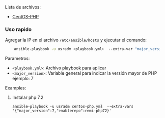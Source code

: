 
Lista de archivos:

* [CentOS-PHP](ansible/centos-php.yml)


### Uso rapido

Agregar la IP en el archivo `/etc/ansible/hosts` y ejecutar el comando:
```bash
    ansible-playbook -u usradm <playbook.yml>  --extra-var "major_version=<major_version>"
```

Parametros:
* `<playbook.yml>`: Archivo playbook para aplicar
* `<major_version>`: Variable general para indicar la versión mayor de PHP ejemplo: 7



Examples:

1. Instalar php 7.2

	`ansible-playbook -u usradm centos-php.yml  --extra-vars '{"major_version":7,"enablerepo":remi-php72}'`


